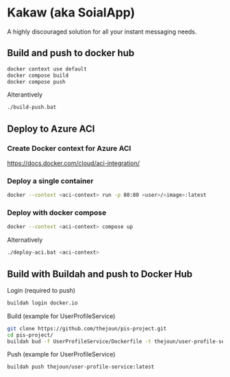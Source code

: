 # Kakaw (aka SoialApp)

A highly discouraged solution for all your instant messaging needs.

## Build and push to docker hub

```sh
docker context use default
docker compose build
docker compose push
```

Alterantively

```sh
./build-push.bat
```

## Deploy to Azure ACI

### Create Docker context for Azure ACI

https://docs.docker.com/cloud/aci-integration/

### Deploy a single container

```sh
docker --context <aci-context> run -p 80:80 <user>/<image>:latest
```

### Deploy with docker compose

```sh
docker --context <aci-context> compose up
```

Alternatively

```sh
./deploy-aci.bat <aci-context>
```

## Build with Buildah and push to Docker Hub

Login (required to push)
```sh
buildah login docker.io
```

Build (example for UserProfileService)

```sh
git clone https://github.com/thejoun/pis-project.git
cd pis-project/
buildah bud -f UserProfileService/Dockerfile -t thejoun/user-profile-service .
```

Push (example for UserProfileService)
```sh
buildah push thejoun/user-profile-service:latest
```
